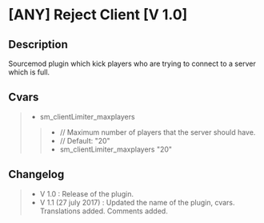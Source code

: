 [ANY] Reject Client [V 1.0]
===================

Description
-------------
Sourcemod plugin which kick players who are trying to connect to a server which is full.

Cvars
-------------
> - sm_clientLimiter_maxplayers
>> - // Maximum number of players that the server should have.
>> - // Default: "20"
>> - sm_clientLimiter_maxplayers "20"

Changelog
-------------
> - V 1.0 : Release of the plugin.
> - V 1.1 (27 july 2017) : Updated the name of the plugin, cvars. Translations added. Comments added.
